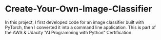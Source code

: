 # Create-Your-Own-Image-Classifier
In this project, I first developed code for an image classifier built with PyTorch, then I converted it into a command line application. This is part of the AWS &amp; Udacity "AI Programming with Python" Certification.
